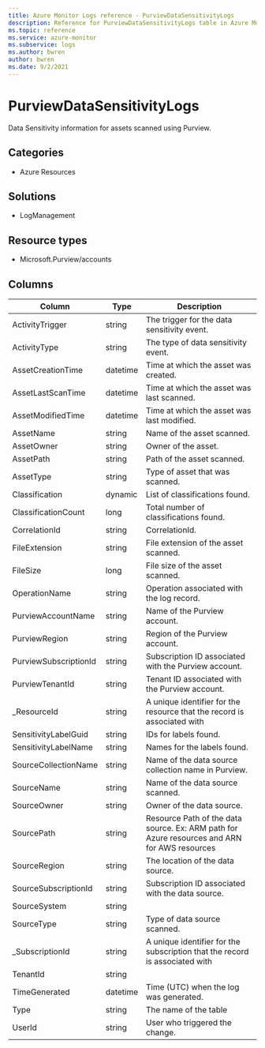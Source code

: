 ```yaml
---
title: Azure Monitor Logs reference - PurviewDataSensitivityLogs
description: Reference for PurviewDataSensitivityLogs table in Azure Monitor Logs.
ms.topic: reference
ms.service: azure-monitor
ms.subservice: logs
ms.author: bwren
author: bwren
ms.date: 9/2/2021
---
```


# PurviewDataSensitivityLogs

 Data Sensitivity information for assets scanned using Purview.

## Categories

- Azure Resources
## Solutions

- LogManagement
## Resource types

- Microsoft.Purview/accounts




## Columns

|Column|Type|Description|
|---|---|---|
|ActivityTrigger|string|The trigger for the data sensitivity event.|
|ActivityType|string|The type of data sensitivity event.|
|AssetCreationTime|datetime|Time at which the asset was created.|
|AssetLastScanTime|datetime|Time at which the asset was last scanned.|
|AssetModifiedTime|datetime|Time at which the asset was last modified.|
|AssetName|string|Name of the asset scanned.|
|AssetOwner|string|Owner of the asset.|
|AssetPath|string|Path of the asset scanned.|
|AssetType|string|Type of asset that was scanned.|
|Classification|dynamic|List of classifications found.|
|ClassificationCount|long|Total number of classifications found.|
|CorrelationId|string|CorrelationId.|
|FileExtension|string|File extension of the asset scanned.|
|FileSize|long|File size of the asset scanned.|
|OperationName|string|Operation associated with the log record.|
|PurviewAccountName|string|Name of the Purview account.|
|PurviewRegion|string|Region of the Purview account.|
|PurviewSubscriptionId|string|Subscription ID associated with the Purview account.|
|PurviewTenantId|string|Tenant ID associated with the Purview account.|
|_ResourceId|string|A unique identifier for the resource that the record is associated with|
|SensitivityLabelGuid|string|IDs for labels found.|
|SensitivityLabelName|string|Names for the labels found.|
|SourceCollectionName|string|Name of the data source collection name in Purview.|
|SourceName|string|Name of the data source scanned.|
|SourceOwner|string|Owner of the data source.|
|SourcePath|string|Resource Path of the data source. Ex: ARM path for Azure resources and ARN for AWS resources|
|SourceRegion|string|The location of the data source.|
|SourceSubscriptionId|string|Subscription ID associated with the data source.|
|SourceSystem|string||
|SourceType|string|Type of data source scanned.|
|_SubscriptionId|string|A unique identifier for the subscription that the record is associated with|
|TenantId|string||
|TimeGenerated|datetime|Time (UTC) when the log was generated.|
|Type|string|The name of the table|
|UserId|string|User who triggered the change.|
